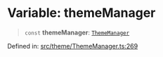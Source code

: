 # Variable: themeManager

> `const` **themeManager**: [`ThemeManager`](../classes/ThemeManager.md)

Defined in: [src/theme/ThemeManager.ts:269](https://github.com/Nick2bad4u/Uptime-Watcher/blob/dca5483e793478722cd3e6e125cafcec5fc771f0/src/theme/ThemeManager.ts#L269)
